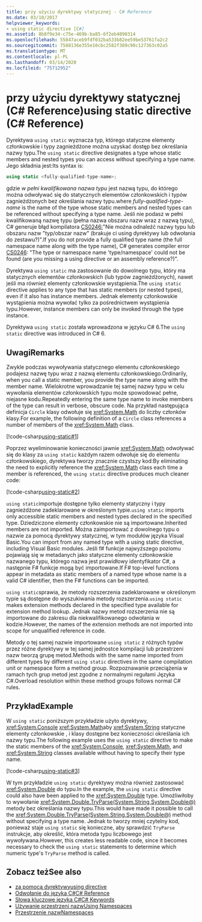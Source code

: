 ```yaml
---
title: przy użyciu dyrektywy statycznej - C# Reference
ms.date: 03/10/2017
helpviewer_keywords:
- using static directive [C#]
ms.assetid: 8b8f9e34-c75e-469b-ba85-6f2eb4090314
ms.openlocfilehash: 55847aceb9fdf032ba533b82ee59be53761fa2c2
ms.sourcegitcommit: 7588136e355e10cbc2582f389c90c127363c02a5
ms.translationtype: MT
ms.contentlocale: pl-PL
ms.lasthandoff: 03/14/2020
ms.locfileid: "75712952"
---
```

# <a name="using-static-directive-c-reference"></a><span data-ttu-id="c4040-102">przy użyciu dyrektywy statycznej (C# Reference)</span><span class="sxs-lookup"><span data-stu-id="c4040-102">using static directive (C# Reference)</span></span>

<span data-ttu-id="c4040-103">Dyrektywa `using static` wyznacza typ, którego statyczne elementy członkowskie i typy zagnieżdżone można uzyskać dostęp bez określania nazwy typu.</span><span class="sxs-lookup"><span data-stu-id="c4040-103">The `using static` directive designates a type whose static members and nested types you can access without specifying a type name.</span></span> <span data-ttu-id="c4040-104">Jego składnia jest:</span><span class="sxs-lookup"><span data-stu-id="c4040-104">Its syntax is:</span></span>

```csharp
using static <fully-qualified-type-name>;
```

<span data-ttu-id="c4040-105">gdzie *w pełni kwalifikowana nazwa typu* jest nazwą typu, do którego można odwoływać się do statycznych elementów członkowskich i typów zagnieżdżonych bez określania nazwy typu.</span><span class="sxs-lookup"><span data-stu-id="c4040-105">where *fully-qualified-type-name* is the name of the type whose static members and nested types can be referenced without specifying a type name.</span></span> <span data-ttu-id="c4040-106">Jeśli nie podasz w pełni kwalifikowaną nazwę typu (pełna nazwa obszaru nazw wraz z nazwą typu), C# generuje błąd kompilatora [CS0246:](../compiler-messages/cs0246.md)"Nie można odnaleźć nazwy typu lub obszaru nazw "typ/obszar nazw" (brakuje ci using dyrektywy lub odwołania do zestawu?)".</span><span class="sxs-lookup"><span data-stu-id="c4040-106">If you do not provide a fully qualified type name (the full namespace name along with the type name), C# generates compiler error [CS0246](../compiler-messages/cs0246.md): "The type or namespace name 'type/namespace' could not be found (are you missing a using directive or an assembly reference?)".</span></span>

<span data-ttu-id="c4040-107">Dyrektywa `using static` ma zastosowanie do dowolnego typu, który ma statycznych elementów członkowskich (lub typów zagnieżdżonych), nawet jeśli ma również elementy członkowskie wystąpienia.</span><span class="sxs-lookup"><span data-stu-id="c4040-107">The `using static` directive applies to any type that has static members (or nested types), even if it also has instance members.</span></span> <span data-ttu-id="c4040-108">Jednak elementy członkowskie wystąpienia można wywołać tylko za pośrednictwem wystąpienia typu.</span><span class="sxs-lookup"><span data-stu-id="c4040-108">However, instance members can only be invoked through the type instance.</span></span>

<span data-ttu-id="c4040-109">Dyrektywa `using static` została wprowadzona w języku C# 6.</span><span class="sxs-lookup"><span data-stu-id="c4040-109">The `using static` directive was introduced in C# 6.</span></span>

## <a name="remarks"></a><span data-ttu-id="c4040-110">Uwagi</span><span class="sxs-lookup"><span data-stu-id="c4040-110">Remarks</span></span>

<span data-ttu-id="c4040-111">Zwykle podczas wywoływania statycznego elementu członkowskiego podajesz nazwę typu wraz z nazwą elementu członkowskiego.</span><span class="sxs-lookup"><span data-stu-id="c4040-111">Ordinarily, when you call a static member, you provide the type name along with the member name.</span></span> <span data-ttu-id="c4040-112">Wielokrotne wprowadzanie tej samej nazwy typu w celu wywołania elementów członkowskich typu może spowodować pełne, niejasne kodu.</span><span class="sxs-lookup"><span data-stu-id="c4040-112">Repeatedly entering the same type name to invoke members of the type can result in verbose, obscure code.</span></span> <span data-ttu-id="c4040-113">Na przykład następująca definicja `Circle` klasy odwołuje się <xref:System.Math> do liczby członków klasy.</span><span class="sxs-lookup"><span data-stu-id="c4040-113">For example, the following definition of a `Circle` class references a number of members of the <xref:System.Math> class.</span></span>

[!code-csharp[using-static#1](~/samples/snippets/csharp/language-reference/keywords/using/using-static1.cs#1)]

<span data-ttu-id="c4040-114">Poprzez wyeliminowanie konieczności jawnie <xref:System.Math> odwoływać się do klasy za `using static` każdym razem odwołuje się do elementu członkowskiego, dyrektywa tworzy znacznie czystszy kod:</span><span class="sxs-lookup"><span data-stu-id="c4040-114">By eliminating the need to explicitly reference the <xref:System.Math> class each time a member is referenced, the `using static` directive produces much cleaner code:</span></span>

[!code-csharp[using-static#2](~/samples/snippets/csharp/language-reference/keywords/using/using-static2.cs#1)]

<span data-ttu-id="c4040-115">`using static`importuje dostępne tylko elementy statyczny i typy zagnieżdżone zadeklarowane w określonym typie.</span><span class="sxs-lookup"><span data-stu-id="c4040-115">`using static` imports only accessible static members and nested types declared in the specified type.</span></span>  <span data-ttu-id="c4040-116">Dziedziczone elementy członkowskie nie są importowane.</span><span class="sxs-lookup"><span data-stu-id="c4040-116">Inherited members are not imported.</span></span>  <span data-ttu-id="c4040-117">Można zaimportować z dowolnego typu o nazwie za pomocą dyrektywy statycznej, w tym modułów języka Visual Basic.</span><span class="sxs-lookup"><span data-stu-id="c4040-117">You can import from any named type with a using static directive, including Visual Basic modules.</span></span>  <span data-ttu-id="c4040-118">Jeśli f# funkcje najwyższego poziomu pojawiają się w metadanych jako statyczne elementy członkowskie nazwanego typu, którego nazwa jest prawidłowy identyfikator C#, a następnie F# funkcje mogą być importowane.</span><span class="sxs-lookup"><span data-stu-id="c4040-118">If F# top-level functions appear in metadata as static members of a named type whose name is a valid C# identifier, then the F# functions can be imported.</span></span>

 <span data-ttu-id="c4040-119">`using static`sprawia, że metody rozszerzenia zadeklarowane w określonym typie są dostępne do wyszukiwania metody rozszerzenia.</span><span class="sxs-lookup"><span data-stu-id="c4040-119">`using static` makes extension methods declared in the specified type available for extension method lookup.</span></span>  <span data-ttu-id="c4040-120">Jednak nazwy metod rozszerzenia nie są importowane do zakresu dla niekwalifikowanego odwołania w kodzie.</span><span class="sxs-lookup"><span data-stu-id="c4040-120">However, the names of the extension methods are not imported into scope for unqualified reference in code.</span></span>

 <span data-ttu-id="c4040-121">Metody o tej samej nazwie importowane `using static` z różnych typów przez różne dyrektywy w tej samej jednostce kompilacji lub przestrzeni nazw tworzą grupę metod.</span><span class="sxs-lookup"><span data-stu-id="c4040-121">Methods with the same name imported from different types by different `using static` directives in the same compilation unit or namespace form a method group.</span></span>  <span data-ttu-id="c4040-122">Rozpoznawanie przeciążenia w ramach tych grup metod jest zgodne z normalnymi regułami Języka C#.</span><span class="sxs-lookup"><span data-stu-id="c4040-122">Overload resolution within these method groups follows normal C# rules.</span></span>

## <a name="example"></a><span data-ttu-id="c4040-123">Przykład</span><span class="sxs-lookup"><span data-stu-id="c4040-123">Example</span></span>

<span data-ttu-id="c4040-124">W `using static` poniższym przykładzie użyto dyrektywy, <xref:System.Console> <xref:System.Math>aby <xref:System.String> statyczne elementy członkowskie , i klasy dostępne bez konieczności określania ich nazwy typu.</span><span class="sxs-lookup"><span data-stu-id="c4040-124">The following example uses the `using static` directive to make the static members of the <xref:System.Console>, <xref:System.Math>, and <xref:System.String> classes available without having to specify their type name.</span></span>

[!code-csharp[using-static#3](~/samples/snippets/csharp/language-reference/keywords/using/using-static3.cs)]

<span data-ttu-id="c4040-125">W tym przykładzie `using static` dyrektywy można również zastosować <xref:System.Double> do typu.</span><span class="sxs-lookup"><span data-stu-id="c4040-125">In the example, the `using static` directive could also have been applied to the <xref:System.Double> type.</span></span> <span data-ttu-id="c4040-126">Umożliwiłoby to wywołanie <xref:System.Double.TryParse(System.String,System.Double@)> metody bez określania nazwy typu.</span><span class="sxs-lookup"><span data-stu-id="c4040-126">This would have made it possible to call the <xref:System.Double.TryParse(System.String,System.Double@)> method without specifying a type name.</span></span> <span data-ttu-id="c4040-127">Jednak to tworzy mniej czytelny kod, ponieważ staje `using static` się konieczne, aby sprawdzić `TryParse` instrukcje, aby określić, która metoda typu liczbowego jest wywoływana.</span><span class="sxs-lookup"><span data-stu-id="c4040-127">However, this creates less readable code, since it becomes necessary to check the `using static` statements to determine which numeric type's `TryParse` method is called.</span></span>

## <a name="see-also"></a><span data-ttu-id="c4040-128">Zobacz też</span><span class="sxs-lookup"><span data-stu-id="c4040-128">See also</span></span>

- [<span data-ttu-id="c4040-129">za pomocą dyrektywy</span><span class="sxs-lookup"><span data-stu-id="c4040-129">using directive</span></span>](using-directive.md)
- [<span data-ttu-id="c4040-130">Odwołanie do języka C#</span><span class="sxs-lookup"><span data-stu-id="c4040-130">C# Reference</span></span>](../index.md)
- [<span data-ttu-id="c4040-131">Słowa kluczowe języka C#</span><span class="sxs-lookup"><span data-stu-id="c4040-131">C# Keywords</span></span>](index.md)
- [<span data-ttu-id="c4040-132">Używanie przestrzeni nazw</span><span class="sxs-lookup"><span data-stu-id="c4040-132">Using Namespaces</span></span>](../../programming-guide/namespaces/using-namespaces.md)
- [<span data-ttu-id="c4040-133">Przestrzenie nazw</span><span class="sxs-lookup"><span data-stu-id="c4040-133">Namespaces</span></span>](../../programming-guide/namespaces/index.md)
